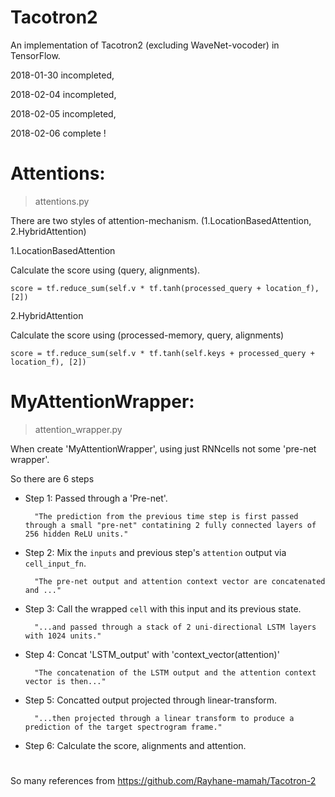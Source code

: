 # Tacotron2

An implementation of Tacotron2 (excluding WaveNet-vocoder) in TensorFlow.

2018-01-30 incompleted,

2018-02-04 incompleted,

2018-02-05 incompleted,

2018-02-06 complete !

# Attentions:
> attentions.py

There are two styles of attention-mechanism. (1.LocationBasedAttention, 2.HybridAttention)

1.LocationBasedAttention

Calculate the score using (query, alignments).

    score = tf.reduce_sum(self.v * tf.tanh(processed_query + location_f), [2])

2.HybridAttention

Calculate the score using (processed-memory, query, alignments)

    score = tf.reduce_sum(self.v * tf.tanh(self.keys + processed_query + location_f), [2])
		
# MyAttentionWrapper:

> attention_wrapper.py

When create 'MyAttentionWrapper', using just RNNcells not some 'pre-net wrapper'.

So there are 6 steps
- Step 1: Passed through a 'Pre-net'.

		"The prediction from the previous time step is first passed through a small "pre-net" contatining 2 fully connected layers of 256 hidden ReLU units."
- Step 2: Mix the `inputs` and previous step's `attention` output via `cell_input_fn`.

 		"The pre-net output and attention context vector are concatenated and ..."
- Step 3: Call the wrapped `cell` with this input and its previous state.

 		"...and passed through a stack of 2 uni-directional LSTM layers with 1024 units."
- Step 4: Concat 'LSTM_output' with 'context_vector(attention)'

 		"The concatenation of the LSTM output and the attention context vector is then..."
- Step 5: Concatted output projected through linear-transform.

 		"...then projected through a linear transform to produce a prediction of the target spectrogram frame."
- Step 6: Calculate the score, alignments and attention.

# 
So many references from https://github.com/Rayhane-mamah/Tacotron-2
